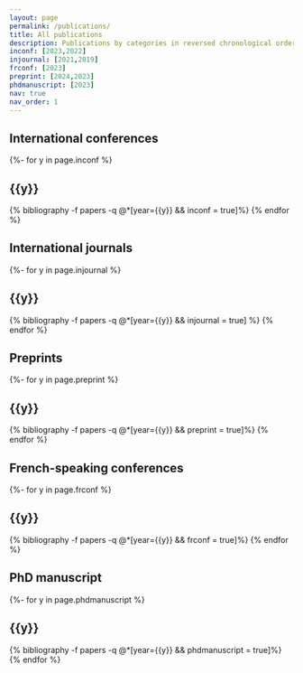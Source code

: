 ```yaml
---
layout: page
permalink: /publications/
title: All publications
description: Publications by categories in reversed chronological order. 
inconf: [2023,2022]
injournal: [2021,2019]
frconf: [2023]
preprint: [2024,2023]
phdmanuscript: [2023]
nav: true
nav_order: 1
---
```


<!-- _pages/publications.md -->

<div class="publications">

<h2>International conferences</h2>

{%- for y in page.inconf %}
  <h2 class="year">{{y}}</h2>
  {% bibliography -f papers -q @*[year={{y}} && inconf = true]%}
{% endfor %}

<h2>International journals</h2>

{%- for y in page.injournal %}
  <h2 class="year">{{y}}</h2>
  {% bibliography -f papers -q @*[year={{y}} && injournal = true] %}
{% endfor %}

<h2>Preprints</h2>

{%- for y in page.preprint %}
  <h2 class="year">{{y}}</h2>
  {% bibliography -f papers -q @*[year={{y}} && preprint = true]%}
{% endfor %}

<h2>French-speaking conferences</h2>

{%- for y in page.frconf %}
  <h2 class="year">{{y}}</h2>
  {% bibliography -f papers -q @*[year={{y}} && frconf = true]%}
{% endfor %}

<h2>PhD manuscript</h2>

{%- for y in page.phdmanuscript %}

  <h2 class="year">{{y}}</h2>

  {% bibliography -f papers -q @*[year={{y}} && phdmanuscript = true]%}
{% endfor %}

</div>
